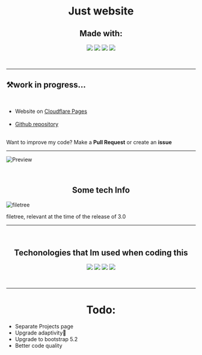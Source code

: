# <h1 align="center">Just website</h1>
<h2 align="center">Made with:</h2>
 <p align="center">
<img src="https://img.shields.io/badge/bootstrap-%23563D7C.svg?style=for-the-badge&logo=bootstrap&logoColor=white" >
<img src="https://img.shields.io/badge/javascript-%23323330.svg?style=for-the-badge&logo=javascript&logoColor=%23F7DF1E" >
<img src="https://img.shields.io/badge/html5-%23E34F26.svg?style=for-the-badge&logo=html5&logoColor=white" >
<img src="https://img.shields.io/badge/css3-%231572B6.svg?style=for-the-badge&logo=css3&logoColor=white" >
  </p>
<br>
<hr />
<h2>⚒️work in progress... </h2>
<br>
<ul>
<li>Website on <a href="https://kotikov.pages.dev"> Cloudflare Pages</a></li> <br>
<li><a href="https://github.com/kotru21/kotikov"> Github repository </a></li><br>
</ul>
Want to improve my code? Make a <b>Pull Request</b> or create an <b>issue</b>
<hr />

![Preview](https://user-images.githubusercontent.com/88907641/176704235-776b639b-9469-4b13-b91f-b5e14bc91846.png)

<br>

<h2 align="center">Some tech Info</h2>

![filetree](https://user-images.githubusercontent.com/88907641/176716024-c172bacc-22f9-4843-955e-90e7c316ee2b.png)

<p> filetree, relevant at the time of the release of 3.0 </p>
<hr />
<br>
<h2 align="center"> Techonologies that Im used when coding this </h2>
<p align="center">
<img src="https://img.shields.io/badge/-Stackoverflow-FE7A16?style=for-the-badge&logo=stack-overflow&logoColor=white" >
<img src="https://img.shields.io/badge/Codepen-000000?style=for-the-badge&logo=codepen&logoColor=white" >
<img src="https://img.shields.io/badge/figma-%23F24E1E.svg?style=for-the-badge&logo=figma&logoColor=white" >
<img src="https://img.shields.io/badge/Visual%20Studio%20Code-0078d7.svg?style=for-the-badge&logo=visual-studio-code&logoColor=white" >
</p>
<br>
<hr />
<h1 align="center"> Todo:</h1>
<ul>
  <li> Separate Projects page</li>
  <li> Upgrade adaptivity🤔</li>
  <li> Upgrade to bootstrap 5.2</li>
  <li> Better code quality</li>
</ul>
